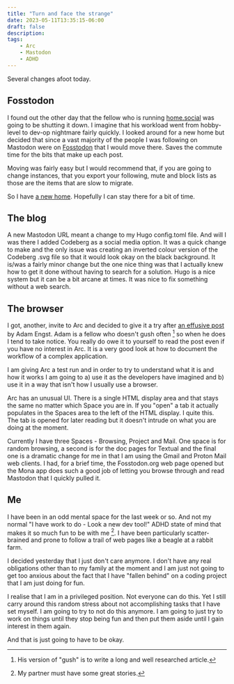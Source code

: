 ```yaml
---
title: "Turn and face the strange"
date: 2023-05-11T13:35:15-06:00
draft: false
description:
tags:
    - Arc
    - Mastodon
    - ADHD
---
```


Several changes afoot today.

## Fosstodon

I found out the other day that the fellow who is running [home.social](https://home.social/) was going to be shutting it down. I imagine that his workload went from hobby-level to dev-op nightmare fairly quickly. I looked around for a new home but decided that since a vast majority of the people I was following on Mastodon were on [Fosstodon](https://fosstodon.org/) that I would move there. Saves the commute time for the bits that make up each post.

Moving was fairly easy but I would recommend that, if you are going to change instances, that you export your following, mute and block lists as those are the items that are slow to migrate. 

So I have [a new home](https://fosstodon.org/@lolbat). Hopefully I can stay there for a bit of time. 

## The blog

A new Mastodon URL meant a change to my Hugo config.toml file. And will I was there I added Codeberg as a social media option. It was a quick change to make and the only issue was creating an inverted colour version of the Codeberg .svg file so that it would look okay on the black background.  It is/was a fairly minor change but the one nice thing was that I actually knew how to get it done without having to search for a solution. Hugo is a nice system but it can be a bit arcane at times. It was nice to fix something without a web search. 

## The browser

I got, another, invite to Arc and decided to give it a try after [an effusive post](https://tidbits.com/2023/05/01/arc-will-change-the-way-you-work-on-the-web/) by Adam Engst. Adam is a fellow who doesn't gush often [^1] so when he does I tend to take notice. You really do owe it to yourself to read the post even if you have no interest in Arc. It is a very good look at how to document the workflow of a complex application. 

I am giving Arc a test run and in order to try to understand what it is and how it works I am going to a) use it as the developers have imagined and b) use it in a way that isn't how I usually use a browser. 

Arc has an unusual UI. There is a single HTML display area and that stays the same no matter which Space you are in. If you "open" a tab it actually populates in the Spaces area to the left of the HTML display. I quite this. The tab is opened for later reading but it doesn't intrude on what you are doing at the moment. 

Currently I have three Spaces - Browsing, Project and Mail. One space is for random browsing, a second is for the doc pages for Textual and the final one is a dramatic change for me in that I am using the Gmail and Proton Mail web clients. I had, for a brief time, the Fosstodon.org web page opened but the Mona app does such a good job of letting you browse through and read Mastodon that I quickly pulled it. 

## Me

I have been in an odd mental space for the last week or so. And not my normal "I have work to do - Look a new dev tool!" ADHD state of mind that makes it so much fun to be with me [^2]. I have been particularly scatter-brained and prone to follow a trail of web pages like a beagle at a rabbit farm. 

I decided yesterday that I just don't care anymore. I don't have any real obligations other than to my family at the moment and I am just not going to get too anxious about the fact that I have "fallen behind" on a coding project that I am just doing for fun. 

I realise that I am in a privileged position. Not everyone can do this. Yet I still carry around this random stress about not accomplishing tasks that I have set myself. I am going to try to not do this anymore. I am going to just try to work on things until they stop being fun and then put them aside until I gain interest in them again. 

And that is just going to have to be okay. 


[^1]: His version of "gush" is to write a long and well researched article.
[^2]: My partner must have some great stories. 